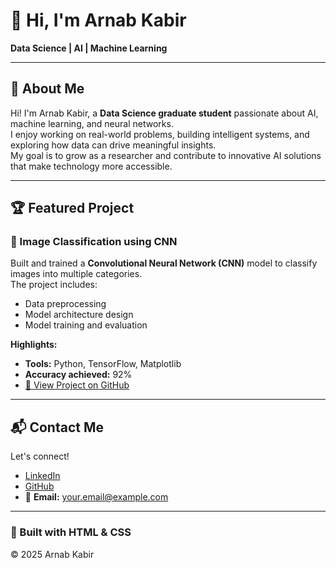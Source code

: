 # 👋 Hi, I'm **Arnab Kabir**  
**Data Science | AI | Machine Learning**

---

## 📖 About Me
Hi! I'm Arnab Kabir, a **Data Science graduate student** passionate about AI, machine learning, and neural networks.  
I enjoy working on real-world problems, building intelligent systems, and exploring how data can drive meaningful insights.  
My goal is to grow as a researcher and contribute to innovative AI solutions that make technology more accessible.

---

## 🏆 Featured Project

### 🔬 Image Classification using CNN  
Built and trained a **Convolutional Neural Network (CNN)** model to classify images into multiple categories.  
The project includes:
- Data preprocessing  
- Model architecture design  
- Model training and evaluation  

**Highlights:**
- **Tools:** Python, TensorFlow, Matplotlib  
- **Accuracy achieved:** 92%  
- [🔗 View Project on GitHub](https://github.com/yourusername/image-classification)

---

## 📬 Contact Me
Let's connect!  
- [LinkedIn](https://linkedin.com/in/your-linkedin)  
- [GitHub](https://github.com/yourusername)  
- 📧 **Email:** [your.email@example.com](mailto:your.email@example.com)

---

### 🖤 Built with HTML & CSS  
© 2025 Arnab Kabir

